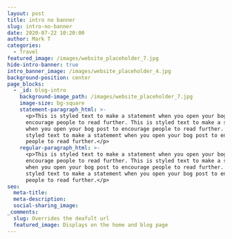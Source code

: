 ```yaml
---
layout: post
title: intro no banner
slug: intro-no-banner
date: 2020-07-22 10:20:00
author: Mark T
categories:
  - Travel
featured_image: /images/website_placeholder_7.jpg
hide-intro-banner: true
intro_banner_image: /images/website_placeholder_4.jpg
background-position: center
page_blocks:
  - _id: blog-intro
    background-image_path: /images/website_placeholder_7.jpg
    image-size: bg-square
    statement-paragraph_html: >-
      <p>This is styled text to make a statement when you open your bog post to
      encourage people to read further. This is styled text to make a statement
      when you open your bog post to encourage people to read further. This is
      styled text to make a statement when you open your bog post to encourage
      people to read further.</p>
    regular-paragraph_html: >-
      <p>This is styled text to make a statement when you open your bog post to
      encourage people to read further. This is styled text to make a statement
      when you open your bog post to encourage people to read further. This is
      styled text to make a statement when you open your bog post to encourage
      people to read further.</p>
seo:
  meta-title:
  meta-description:
  social-sharing_image:
_comments:
  slug: Overrides the deafult url
  featured_image: Displays on the home and blog page
---
```


